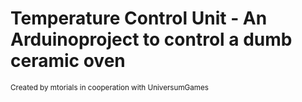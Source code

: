 # Temperature Control Unit - An Arduinoproject to control a dumb ceramic oven

<small>Created by mtorials in cooperation with UniversumGames</small>
